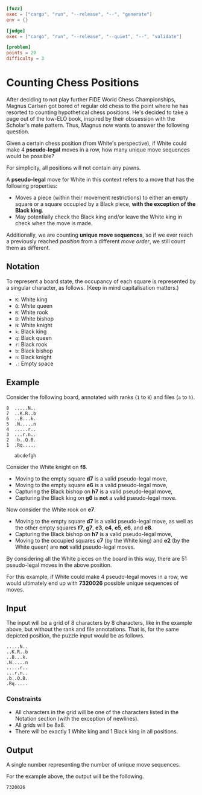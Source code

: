 ```toml
[fuzz]
exec = ["cargo", "run", "--release", "--", "generate"]
env = {}

[judge]
exec = ["cargo", "run", "--release", "--quiet", "--", "validate"]

[problem]
points = 20
difficulty = 3
```

# Counting Chess Positions

After deciding to not play further FIDE World Chess Championships,
Magnus Carlsen got bored of regular old chess to the point where
he has resorted to counting hypothetical chess positions.
He's decided to take a page out of the low-ELO book,
inspired by their obssession with the Scholar's mate pattern.
Thus, Magnus now wants to answer the following question.

Given a certain chess position (from White's perspective),
if White could make 4 **pseudo-legal** moves in a row,
how many unique move sequences would be possible?

For simplicity, all positions will not contain any pawns.

A **pseudo-legal** move for White in this context refers to a move that has the following properties:

* Moves a piece (within their movement restrictions) to either
  an empty square or a square occupied by a Black piece,
  **with the exception of the Black king**.
* May potentially check the Black king and/or leave the White king in check when the move is made.

Additionally, we are counting **unique move sequences**,
so if we ever reach a previously reached *position* from a different *move order*,
we still count them as different.

## Notation

To represent a board state, the occupancy of each square is represented by a singular character, as follows.
(Keep in mind capitalisation matters.)

* `K`: White king
* `Q`: White queen
* `R`: White rook
* `B`: White bishop
* `N`: White knight
* `k`: Black king
* `q`: Black queen
* `r`: Black rook
* `b`: Black bishop
* `n`: Black knight
* `.`: Empty space

## Example

Consider the following board, annotated with ranks (`1` to `8`) and files (`a` to `h`).

```
8  .....N..
7  ..K.R..b
6  ..B...k.
5  .N.....n
4  .....r..
3  ...r.n..
2  .b..Q.B.
1  .Rq.....

   abcdefgh
```

Consider the White knight on **f8**.

* Moving to the empty square **d7** is a valid pseudo-legal move,
* Moving to the empty square **e6** is a valid pseudo-legal move,
* Capturing the Black bishop on **h7** is a valid pseudo-legal move,
* Capturing the Black king on **g6** is **not** a valid pseudo-legal move.

Now consider the White rook on **e7**.

* Moving to the empty square **d7** is a valid pseudo-legal move, as well as the other empty squares
  **f7**, **g7**, **e3**, **e4**, **e5**, **e6**, and **e8**.
* Capturing the Black bishop on **h7** is a valid pseudo-legal move,
* Moving to the occupied squares **c7** (by the White king) and **e2** (by the White queen)
  are **not** valid pseudo-legal moves.

By considering all the White pieces on the board in this way,
there are 51 pseudo-legal moves in the above position.

For this example, if White could make 4 pseudo-legal moves in a row,
we would ultimately end up with **7320026** possible unique sequences of moves.

## Input

The input will be a grid of 8 characters by 8 characters,
like in the example above, but without the rank and file annotations.
That is, for the same depicted position, the puzzle input would be as follows.
```
.....N..
..K.R..b
..B...k.
.N.....n
.....r..
...r.n..
.b..Q.B.
.Rq.....
```

### Constraints

* All characters in the grid will be one of the characters listed in the Notation section (with the exception of newlines).
* All grids will be 8x8.
* There will be exactly 1 White king and 1 Black king in all positions.

## Output

A single number representing the number of unique move sequences.

For the example above, the output will be the following.
```
7320026
```